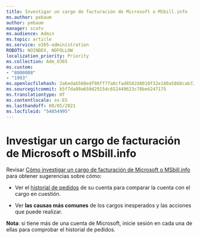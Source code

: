 ```yaml
---
title: Investigar un cargo de facturación de Microsoft o MSbill.info
ms.author: pebaum
author: pebaum
manager: scotv
ms.audience: Admin
ms.topic: article
ms.service: o365-administration
ROBOTS: NOINDEX, NOFOLLOW
localization_priority: Priority
ms.collection: Adm_O365
ms.custom:
- "8000008"
- "1993"
ms.openlocfilehash: 2a6edab560edf98ff77a8cfad8582d8010f32e180a5868cab720aae6751f0c14
ms.sourcegitcommit: b5f7da89a650d2915dc652449623c78be6247175
ms.translationtype: HT
ms.contentlocale: es-ES
ms.lasthandoff: 08/05/2021
ms.locfileid: "54054995"
---
```

# <a name="investigate-a-billing-charge-from-microsoft-or-msbill-dot-info"></a>Investigar un cargo de facturación de Microsoft o MSbill.info

Revisar [Cómo investigar un cargo de facturación de Microsoft o MSbill.info](https://support.microsoft.com/help/10623/microsoft-account-investigate-billing-charge) para obtener sugerencias sobre cómo: 

- Ver el [historial de pedidos](https://account.microsoft.com/billing/orders/) de su cuenta para comparar la cuenta con el cargo en cuestión.

- Ver **las causas más comunes** de los cargos inesperados y las acciones que puede realizar.

**Nota**: si tiene más de una cuenta de Microsoft, inicie sesión en cada una de ellas para comprobar el historial de pedidos.
